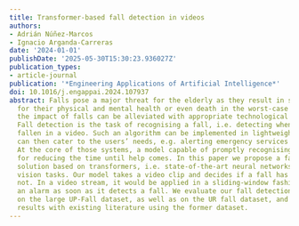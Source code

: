 ```yaml
---
title: Transformer-based fall detection in videos
authors:
- Adrián Núñez-Marcos
- Ignacio Arganda-Carreras
date: '2024-01-01'
publishDate: '2025-05-30T15:30:23.936027Z'
publication_types:
- article-journal
publication: '*Engineering Applications of Artificial Intelligence*'
doi: 10.1016/j.engappai.2024.107937
abstract: Falls pose a major threat for the elderly as they result in severe consequences
  for their physical and mental health or even death in the worst-case scenario. Nonetheless,
  the impact of falls can be alleviated with appropriate technological solutions.
  Fall detection is the task of recognising a fall, i.e. detecting when a person has
  fallen in a video. Such an algorithm can be implemented in lightweight devices which
  can then cater to the users’ needs, e.g. alerting emergency services or caregivers.
  At the core of those systems, a model capable of promptly recognising falls is crucial
  for reducing the time until help comes. In this paper we propose a fall detection
  solution based on transformers, i.e. state-of-the-art neural networks for computer
  vision tasks. Our model takes a video clip and decides if a fall has occurred or
  not. In a video stream, it would be applied in a sliding-window fashion to trigger
  an alarm as soon as it detects a fall. We evaluate our fall detection backbone model
  on the large UP-Fall dataset, as well as on the UR fall dataset, and compare our
  results with existing literature using the former dataset.
---
```


